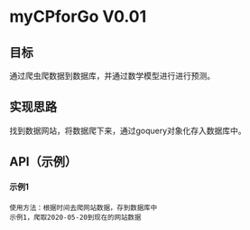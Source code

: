 # myCPforGo V0.01
## 目标
通过爬虫爬数据到数据库，并通过数学模型进行进行预测。
## 实现思路
找到数据网站，将数据爬下来，通过goquery对象化存入数据库中。
## API（示例）
#### 示例1
    使用方法：根据时间去爬网站数据，存到数据库中
    示例1，爬取2020-05-20到现在的网站数据


